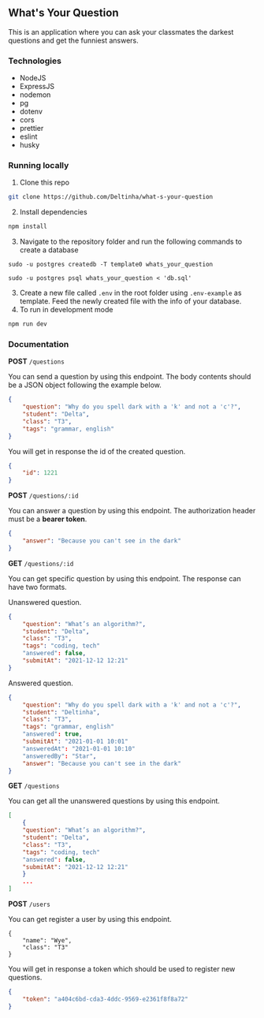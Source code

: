 ## What's Your Question

This is an application where you can ask your classmates the darkest questions and get the funniest answers.

### Technologies

- NodeJS
- ExpressJS
- nodemon
- pg
- dotenv
- cors
- prettier
- eslint
- husky

### Running locally

1. Clone this repo

```sh
git clone https://github.com/Deltinha/what-s-your-question
```

2. Install dependencies

```sh
npm install
```

3. Navigate to the repository folder and run the following commands to create a database

```ssh
sudo -u postgres createdb -T template0 whats_your_question

sudo -u postgres psql whats_your_question < 'db.sql'
```

3. Create a new file called `.env` in the root folder using `.env-example` as template. Feed the newly created file with the info of your database.
4. To run in development mode

```sh
npm run dev
```

### Documentation

**POST** `/questions`

You can send a question by using this endpoint. The body contents should be a JSON object following the example below.

```json
{
	"question": "Why do you spell dark with a 'k' and not a 'c'?",
	"student": "Delta",
	"class": "T3",
	"tags": "grammar, english"
}
```

You will get in response the id of the created question.

```json
{
	"id": 1221
}
```

**POST** `/questions/:id`

You can answer a question by using this endpoint. The authorization header must be a **bearer token**.

```json
{
	"answer": "Because you can't see in the dark" 
}
```

**GET** `/questions/:id`

You can get  specific question by using this endpoint. The response can have two formats.

Unanswered question.

```json
{
	"question": "What’s an algorithm?",
	"student": "Delta",
	"class": "T3",
	"tags": "coding, tech"
	"answered": false,
	"submitAt": "2021-12-12 12:21"
}
```

Answered question.

```json
{	
	"question": "Why do you spell dark with a 'k' and not a 'c'?",
	"student": "Deltinha",
	"class": "T3",
	"tags": "grammar, english"
	"answered": true,
	"submitAt": "2021-01-01 10:01"
	"answeredAt": "2021-01-01 10:10"
	"answeredBy": "Star",
	"answer": "Because you can't see in the dark" 
}
```

**GET** `/questions`

You can get all the unanswered questions by using this endpoint.

```json
[
    {
	"question": "What’s an algorithm?",
	"student": "Delta",
	"class": "T3",
	"tags": "coding, tech"
	"answered": false,
	"submitAt": "2021-12-12 12:21"
	}
    ...
]
```

**POST** `/users`

You can get register a user by using this endpoint.

```jso
{
	"name": "Wye",
	"class": "T3" 
}
```

You will get in response a token which should be used to register new questions.

```json
{
	"token": "a404c6bd-cda3-4ddc-9569-e2361f8f8a72"
}
```
